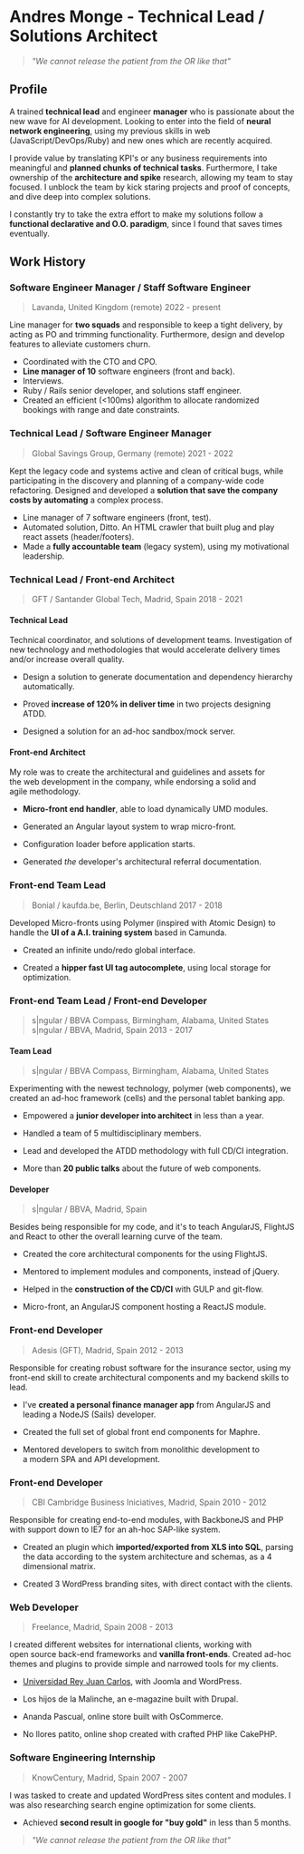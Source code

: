 # Andres Monge - Technical Lead / Solutions Architect
> _"We cannot release the patient from the OR like that"_

## Profile

A trained **technical lead** and engineer **manager** who is passionate about the new wave for AI development. Looking to enter into the field of **neural network engineering**, using my previous skills in web (JavaScript/DevOps/Ruby) and new ones which are recently acquired.

I provide value by translating KPI's or any business requirements into meaningful and **planned chunks of technical tasks**. Furthermore, I take ownership of the **architecture and spike** research, allowing my team to stay focused. I unblock the team by kick staring projects and proof of concepts, and dive deep into complex solutions.

I constantly try to take the extra effort to make my solutions follow a **functional declarative and O.O. paradigm**, since I found that saves times eventually.

## Work History

### Software Engineer Manager / Staff Software Engineer
> Lavanda, United Kingdom (remote)
> 2022 - present

Line manager for **two squads** and responsible to keep a tight delivery, by acting as PO and trimming functionality. Furthermore, design and develop features to alleviate customers churn.

* Coordinated with the CTO and CPO.
* **Line manager of 10** software engineers (front and back).
* Interviews.
* Ruby / Rails senior developer, and solutions staff engineer.
* Created an efficient (<100ms) algorithm to allocate randomized bookings with range and date constraints.

### Technical Lead / Software Engineer Manager
> Global Savings Group, Germany (remote)
> 2021 - 2022

Kept the legacy code and systems active and clean of critical bugs, while participating in the discovery and planning of a company-wide code refactoring. Designed and developed a **solution that save the company costs by automating** a complex process.

* Line manager of 7 software engineers (front, test).
* Automated solution, Ditto. An HTML crawler that built plug and play react assets (header/footers).
* Made a **fully accountable team** (legacy system), using my motivational leadership.

### Technical Lead / Front-end Architect
> GFT / Santander Global Tech, Madrid, Spain
> 2018 - 2021

#### Technical Lead

Technical coordinator, and solutions of development teams. Investigation of new technology and methodologies that would accelerate delivery times and/or increase overall quality.

* Design a solution to generate documentation and dependency hierarchy automatically.

* Proved **increase of 120% in deliver time** in two projects designing ATDD.

* Designed a solution for an ad-hoc sandbox/mock server.

#### Front-end Architect

My role was to create the architectural and guidelines and assets for the web development in the company, while endorsing a solid and agile methodology.

* **Micro-front end handler**, able to load dynamically UMD modules.

* Generated an Angular layout system to wrap micro-front.

* Configuration loader before application starts.

* Generated *the* developer's architectural referral documentation.


### Front-end Team Lead
> Bonial / kaufda.be, Berlin, Deutschland
> 2017 - 2018

Developed Micro-fronts using Polymer (inspired with Atomic Design) to handle the **UI of a A.I. training system** based in Camunda.

* Created an infinite undo/redo global interface.

* Created a **hipper fast UI tag autocomplete**, using local storage for optimization.

### Front-end Team Lead / Front-end Developer
> s|ngular / BBVA Compass, Birmingham, Alabama, United States
> s|ngular / BBVA, Madrid, Spain
> 2013 - 2017

#### Team Lead
> s|ngular / BBVA Compass, Birmingham, Alabama, United States

Experimenting with the newest technology, polymer (web components), we created an ad-hoc framework (cells) and the personal tablet banking app.

* Empowered a **junior developer into architect** in less than a year.

* Handled a team of 5 multidisciplinary members.

* Lead and developed the ATDD methodology with full CD/CI integration.

* More than **20 public talks** about the future of web components.

#### Developer
> s|ngular / BBVA, Madrid, Spain

Besides being responsible for my code, and it's to teach AngularJS, FlightJS and React to other the overall learning curve of the team.

* Created the core architectural components for the using FlightJS.

* Mentored to implement modules and components, instead of jQuery.

* Helped in the **construction of the CD/CI** with GULP and git-flow.

* Micro-front, an AngularJS component hosting a ReactJS module.

### Front-end Developer
> Adesis (GFT), Madrid, Spain
> 2012 - 2013

Responsible for creating robust software for the insurance sector, using my front-end skill to create architectural components and my backend
skills to lead.

* I've **created a personal finance manager app** from AngularJS and leading a NodeJS (Sails) developer.

* Created the full set of global front end components for Maphre.

* Mentored developers to switch from monolithic development to a modern SPA and API development.

### Front-end Developer
> CBI Cambridge Business Iniciatives, Madrid, Spain
> 2010 - 2012

Responsible for creating end-to-end modules, with BackboneJS and PHP with support down to IE7 for an ah-hoc SAP-like system.

* Created an plugin which **imported/exported from XLS into SQL**, parsing the data according to the system architecture and schemas, as a 4 dimensional matrix.

* Created 3 WordPress branding sites, with direct contact with the clients.

### Web Developer
> Freelance, Madrid, Spain
> 2008 - 2013

I created different websites for international clients, working with open source back-end frameworks and **vanilla front-ends**. Created ad-hoc themes and plugins to provide simple and narrowed tools for my clients.

* [Universidad Rey Juan Carlos](https://urjc.es/), with Joomla and WordPress.

* Los hijos de la Malinche, an e-magazine built with Drupal.

* Ananda Pascual, online store built with OsCommerce.

* No llores patito, online shop created with crafted PHP like CakePHP.

### Software Engineering Internship
> KnowCentury, Madrid, Spain
> 2007 - 2007

I was tasked to create and updated WordPress sites content and modules. I was also researching search engine optimization for some clients.

* Achieved **second result in google for "buy gold"** in less than 5 months.


> _"We cannot release the patient from the OR like that"_
